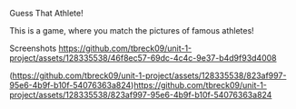 Guess That Athlete!

This is a game, where you match the pictures of famous athletes!

Screenshots
https://github.com/tbreck09/unit-1-project/assets/128335538/46f8ec57-69dc-4c4c-9e37-b4d9f93d4008

(https://github.com/tbreck09/unit-1-project/assets/128335538/823af997-95e6-4b9f-b10f-54076363a824)https://github.com/tbreck09/unit-1-project/assets/128335538/823af997-95e6-4b9f-b10f-54076363a824


